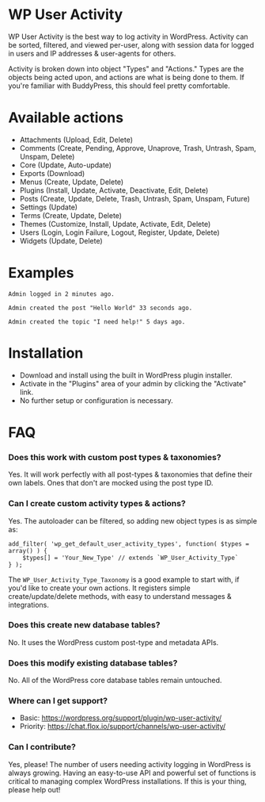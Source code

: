 # WP User Activity

WP User Activity is the best way to log activity in WordPress. Activity can be sorted, filtered, and viewed per-user, along with session data for logged in users and IP addresses & user-agents for others.

Activity is broken down into object "Types" and "Actions." Types are the objects being acted upon, and actions are what is being done to them. If you're familiar with BuddyPress, this should feel pretty comfortable.

# Available actions

* Attachments (Upload, Edit, Delete)
* Comments (Create, Pending, Approve, Unaprove, Trash, Untrash, Spam, Unspam, Delete)
* Core (Update, Auto-update)
* Exports (Download)
* Menus (Create, Update, Delete)
* Plugins (Install, Update, Activate, Deactivate, Edit, Delete)
* Posts (Create, Update, Delete, Trash, Untrash, Spam, Unspam, Future)
* Settings (Update)
* Terms (Create, Update, Delete)
* Themes (Customize, Install, Update, Activate, Edit, Delete)
* Users (Login, Login Failure, Logout, Register, Update, Delete)
* Widgets (Update, Delete)

# Examples

```
Admin logged in 2 minutes ago.
```

```
Admin created the post "Hello World" 33 seconds ago.
```

```
Admin created the topic "I need help!" 5 days ago.
```

# Installation

* Download and install using the built in WordPress plugin installer.
* Activate in the "Plugins" area of your admin by clicking the "Activate" link.
* No further setup or configuration is necessary.

# FAQ

### Does this work with custom post types & taxonomies?

Yes. It will work perfectly with all post-types & taxonomies that define their own labels. Ones that don't are mocked using the post type ID.

### Can I create custom activity types & actions?

Yes. The autoloader can be filtered, so adding new object types is as simple as:

```
add_filter( 'wp_get_default_user_activity_types', function( $types = array() ) {
	$types[] = 'Your_New_Type' // extends `WP_User_Activity_Type`
} );
```

The `WP_User_Activity_Type_Taxonomy` is a good example to start with, if you'd like to create your own actions. It registers simple create/update/delete methods, with easy to understand messages & integrations.

### Does this create new database tables?

No. It uses the WordPress custom post-type and metadata APIs.

### Does this modify existing database tables?

No. All of the WordPress core database tables remain untouched.

### Where can I get support?

* Basic: https://wordpress.org/support/plugin/wp-user-activity/
* Priority: https://chat.flox.io/support/channels/wp-user-activity/

### Can I contribute?

Yes, please! The number of users needing activity logging in WordPress is always growing. Having an easy-to-use API and powerful set of functions is critical to managing complex WordPress installations. If this is your thing, please help out!
